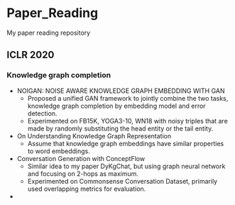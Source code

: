 # Paper_Reading
My paper reading repository
## ICLR 2020
### Knowledge graph completion
* NOIGAN: NOISE AWARE KNOWLEDGE GRAPH EMBEDDING WITH GAN
  - Proposed a unified GAN framework to jointly combine the two tasks, knowledge graph completion by embedding model and error detection.
  - Experimented on FB15K, YOGA3-10, WN18 with noisy triples that are made by randomly substituting the head entity or the tail entity.
* On Understanding Knowledge Graph Representation
  - Assume that knowledge graph embeddings have similar properties to word embeddings.
* Conversation Generation with ConceptFlow
  - Similar idea to my paper DyKgChat, but using graph neural network and focusing on 2-hops as maximum.
  - Experimented on Commonsense Conversation Dataset, primarily used overlapping metrics for evaluation.
*
